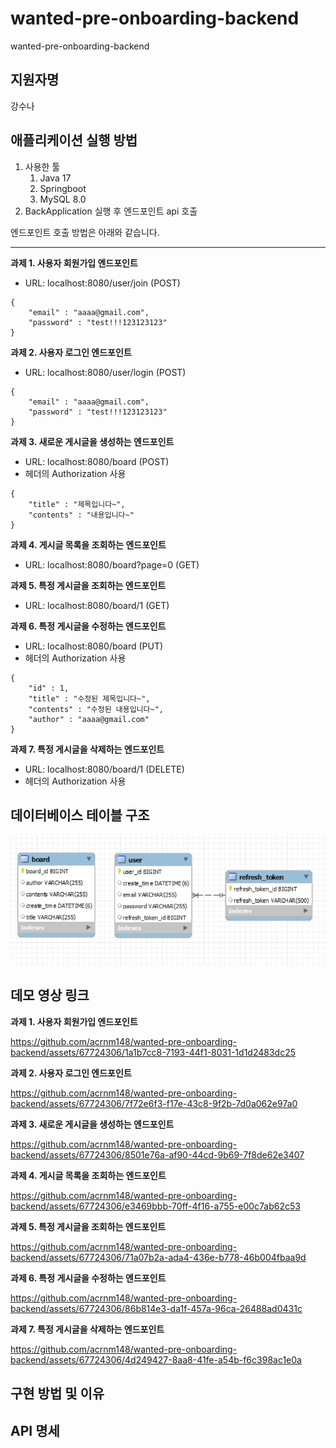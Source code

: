 
# wanted-pre-onboarding-backend
wanted-pre-onboarding-backend

## 지원자명
강수나

## 애플리케이션 실행 방법

1. 사용한 툴
   1. Java 17
   2. Springboot
   3. MySQL 8.0
2. BackApplication 실행 후 엔드포인트 api 호출

엔드포인트 호출 방법은 아래와 같습니다.

---

**과제 1. 사용자 회원가입 엔드포인트**

- URL: localhost:8080/user/join (POST)

```
{
    "email" : "aaaa@gmail.com",
    "password" : "test!!!123123123"
}
```

**과제 2. 사용자 로그인 엔드포인트**

- URL: localhost:8080/user/login (POST)

```
{
    "email" : "aaaa@gmail.com",
    "password" : "test!!!123123123"
}
```


**과제 3. 새로운 게시글을 생성하는 엔드포인트**

- URL: localhost:8080/board (POST)
- 헤더의 Authorization 사용
```
{
    "title" : "제목입니다~",
    "contents" : "내용입니다~"
}
```

**과제 4. 게시글 목록을 조회하는 엔드포인트**

- URL: localhost:8080/board?page=0 (GET)

**과제 5. 특정 게시글을 조회하는 엔드포인트**

- URL: localhost:8080/board/1 (GET)

**과제 6. 특정 게시글을 수정하는 엔드포인트**

- URL: localhost:8080/board (PUT)
- 헤더의 Authorization 사용
```
{
    "id" : 1,
    "title" : "수정된 제목입니다~",
    "contents" : "수정된 내용입니다~",
    "author" : "aaaa@gmail.com"
}
```

**과제 7. 특정 게시글을 삭제하는 엔드포인트**

- URL: localhost:8080/board/1 (DELETE)
- 헤더의 Authorization 사용

## 데이터베이스 테이블 구조
![img.png](img.png)

## 데모 영상 링크
**과제 1. 사용자 회원가입 엔드포인트**


https://github.com/acrnm148/wanted-pre-onboarding-backend/assets/67724306/1a1b7cc8-7193-44f1-8031-1d1d2483dc25



**과제 2. 사용자 로그인 엔드포인트**


https://github.com/acrnm148/wanted-pre-onboarding-backend/assets/67724306/7f72e6f3-f17e-43c8-9f2b-7d0a062e97a0



**과제 3. 새로운 게시글을 생성하는 엔드포인트**


https://github.com/acrnm148/wanted-pre-onboarding-backend/assets/67724306/8501e76a-af90-44cd-9b69-7f8de62e3407



**과제 4. 게시글 목록을 조회하는 엔드포인트**


https://github.com/acrnm148/wanted-pre-onboarding-backend/assets/67724306/e3469bbb-70ff-4f16-a755-e00c7ab62c53



**과제 5. 특정 게시글을 조회하는 엔드포인트**


https://github.com/acrnm148/wanted-pre-onboarding-backend/assets/67724306/71a07b2a-ada4-436e-b778-46b004fbaa9d



**과제 6. 특정 게시글을 수정하는 엔드포인트**


https://github.com/acrnm148/wanted-pre-onboarding-backend/assets/67724306/86b814e3-da1f-457a-96ca-26488ad0431c



**과제 7. 특정 게시글을 삭제하는 엔드포인트**


https://github.com/acrnm148/wanted-pre-onboarding-backend/assets/67724306/4d249427-8aa8-41fe-a54b-f6c398ac1e0a




## 구현 방법 및 이유


## API 명세



[//]: # (### docker-compose 실행 방법)

[//]: # (### 배포된 API 주소)

[//]: # (### 설계한 AWS 환경)


